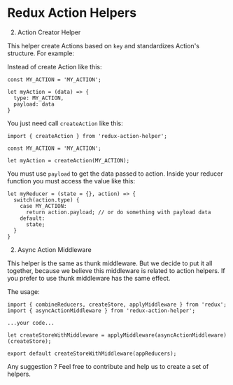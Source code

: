 Redux Action Helpers
======================

2. Action Creator Helper

This helper create Actions based on ```key``` and standardizes Action's structure. For example:

Instead of create Action like this:
```
const MY_ACTION = 'MY_ACTION';

let myAction = (data) => {
  type: MY_ACTION,
  payload: data
}
```

You just need call ```createAction``` like this:

```
import { createAction } from 'redux-action-helper';

const MY_ACTION = 'MY_ACTION';

let myAction = createAction(MY_ACTION);
```

You must use ```payload``` to get the data passed to action. Inside your reducer function you must access the value like this:

```
let myReducer = (state = {}, action) => {
  switch(action.type) {
    case MY_ACTION:
      return action.payload; // or do something with payload data
    default:
      state;
  }
}
```

2. Async Action Middleware

This helper is the same as thunk middleware. But we decide to put it all together, because we believe this middleware is related to action helpers. If you prefer to use thunk middleware has the same effect.

The usage:
```
import { combineReducers, createStore, applyMiddleware } from 'redux';
import { asyncActionMiddleware } from 'redux-action-helper';

...your code...

let createStoreWithMiddleware = applyMiddleware(asyncActionMiddleware)(createStore);

export default createStoreWithMiddleware(appReducers);
```

Any suggestion ? Feel free to contribute and help us to create a set of helpers.
